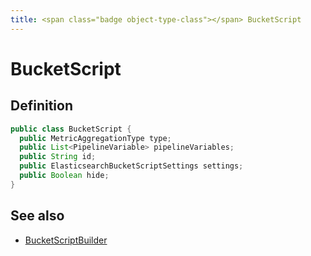 ```yaml
---
title: <span class="badge object-type-class"></span> BucketScript
---
```

# <span class="badge object-type-class"></span> BucketScript

## Definition

```java
public class BucketScript {
  public MetricAggregationType type;
  public List<PipelineVariable> pipelineVariables;
  public String id;
  public ElasticsearchBucketScriptSettings settings;
  public Boolean hide;
}
```
## See also

 * <span class="badge builder"></span> [BucketScriptBuilder](./builder-BucketScriptBuilder.md)
